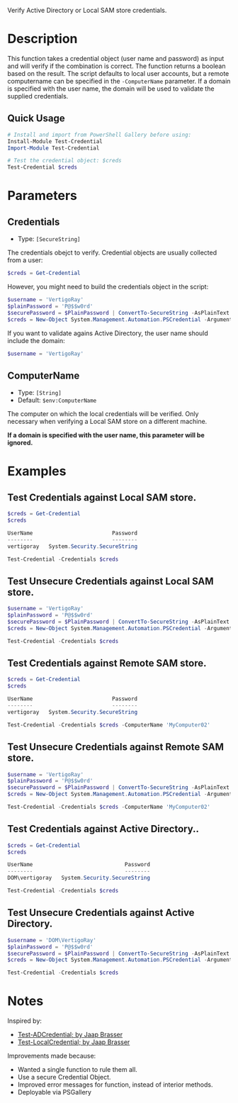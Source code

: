 Verify Active Directory or Local SAM store credentials.

# Description

This function takes a credential object (user name and password) as input and will verify if the combination is correct.
The function returns a boolean based on the result.
The script defaults to local user accounts, but a remote computername can be specified in the `-ComputerName` parameter.
If a domain is specified with the user name, the domain will be used to validate the supplied credentials.

## Quick Usage

```powershell
# Install and import from PowerShell Gallery before using:
Install-Module Test-Credential
Import-Module Test-Credential

# Test the credential object: $creds
Test-Credential $creds
```

# Parameters

## Credentials

- Type: `[SecureString]`

The credentials obejct to verify.
Credential objects are usually collected from a user:

```powershell
$creds = Get-Credential
```

However, you might need to build the credentials object in the script:

```powershell
$username = 'VertigoRay'
$plainPassword = 'P@$$w0rd'
$securePassword = $PlainPassword | ConvertTo-SecureString -AsPlainText -Force
$creds = New-Object System.Management.Automation.PSCredential -ArgumentList $username, $securePassword
```

If you want to validate agains Active Directory, the user name should include the domain:

```powershell
$username = 'VertigoRay'
```

## ComputerName

- Type: `[String]`
- Default: `$env:ComputerName`

The computer on which the local credentials will be verified.
Only necessary when verifying a Local SAM store on a different machine.

**If a domain is specified with the user name, this parameter will be ignored.**
    
# Examples

## Test Credentials against Local SAM store.
    
```powershell
$creds = Get-Credential
$creds

UserName                         Password
--------                         --------
vertigoray   System.Security.SecureString

Test-Credential -Credentials $creds
```

## Test Unsecure Credentials against Local SAM store.

```powershell
$username = 'VertigoRay'
$plainPassword = 'P@$$w0rd'
$securePassword = $PlainPassword | ConvertTo-SecureString -AsPlainText -Force
$creds = New-Object System.Management.Automation.PSCredential -ArgumentList $username, $securePassword

Test-Credential -Credentials $creds
```
    
## Test Credentials against Remote SAM store.

```powershell
$creds = Get-Credential
$creds

UserName                         Password
--------                         --------
vertigoray   System.Security.SecureString

Test-Credential -Credentials $creds -ComputerName 'MyComputer02'
```

## Test Unsecure Credentials against Remote SAM store.

```powershell
$username = 'VertigoRay'
$plainPassword = 'P@$$w0rd'
$securePassword = $PlainPassword | ConvertTo-SecureString -AsPlainText -Force
$creds = New-Object System.Management.Automation.PSCredential -ArgumentList $username, $securePassword

Test-Credential -Credentials $creds -ComputerName 'MyComputer02'
```

## Test Credentials against Active Directory..

```powershell
$creds = Get-Credential
$creds

UserName                             Password
--------                             --------
DOM\vertigoray   System.Security.SecureString

Test-Credential -Credentials $creds
```

## Test Unsecure Credentials against Active Directory.

```powershell
$username = 'DOM\VertigoRay'
$plainPassword = 'P@$$w0rd'
$securePassword = $PlainPassword | ConvertTo-SecureString -AsPlainText -Force
$creds = New-Object System.Management.Automation.PSCredential -ArgumentList $username, $securePassword

Test-Credential -Credentials $creds
```

# Notes

Inspired by:

- [Test-ADCredential; by Jaap Brasser](https://gallery.technet.microsoft.com/scriptcenter/Verify-the-Active-021eedea)
- [Test-LocalCredential; by Jaap Brasser](https://gallery.technet.microsoft.com/scriptcenter/Verify-the-Local-User-1e365545)

Improvements made because:

- Wanted a single function to rule them all.
- Use a secure Credential Object.
- Improved error messages for function, instead of interior methods.
- Deployable via PSGallery
